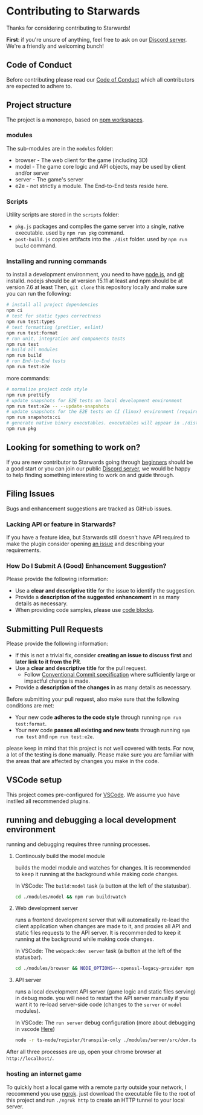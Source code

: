 # Contributing to Starwards

Thanks for considering contributing to Starwards!

**First**: if you're unsure of anything, feel free to ask on our [Discord
server][discord-invite-link]. We're a friendly and welcoming bunch!

## Code of Conduct

Before contributing please read our [Code of Conduct](CODE_OF_CONDUCT.md) which
all contributors are expected to adhere to.

## Project structure

The project is a monorepo, based on [npm workspaces](https://docs.npmjs.com/cli/v7/using-npm/workspaces).

### modules

The sub-modules are in the `modules` folder:

-   browser - The web client for the game (including 3D)
-   model - The game core logic and API objects, may be used by client and/or server
-   server - The game's server
-   e2e - not strictly a module. The End-to-End tests reside here.

### Scripts

Utility scripts are stored in the `scripts` folder:

-   `pkg.js` packages and compiles the game server into a single, native executable. used by `npm run pkg` command.
-   `post-build.js` copies artifacts into the `./dist` folder. used by `npm run build` command.

### Installing and running commands

to install a development environment, you need to have [node.js](https://nodejs.org/en/download/), and [git](https://git-scm.com/book/en/v2/Getting-Started-Installing-Git) installd. nodejs should be at version 15.11 at least and npm should be at version 7.6 at least
Then, `git clone` this repository locally and make sure you can run the following:

```sh
# install all project dependencies
npm ci
# test for static types correctness
npm run test:types
# test formatting (prettier, eslint)
npm run test:format
# run unit, integration and components tests
npm run test
# build all modules
npm run build
# run End-to-End tests
npm run test:e2e
```

more commands:

```sh
# normalize project code style
npm run prettify
# update snapshots for E2E tests on local development environment
npm run test:e2e -- --update-snapshots
# update snapshots for the E2E tests on CI (linux) environment (requires docker. very slow)
npm run snapshots:ci
# generate native binary executables. executables will appear in ./dist folder.
npm run pkg
```

## Looking for something to work on?

If you are new contributor to Starwards going through
[beginners][good-first-issue] should be a good start or you can join our public
[Discord server][discord-invite-link], we would be happy to help finding
something interesting to work on and guide through.

## Filing Issues

Bugs and enhancement suggestions are tracked as GitHub issues.

### Lacking API or feature in Starwards?

If you have a feature idea, but Starwards still doesn't have API required to make
the plugin consider opening [an issue][feature-issue] and describing your
requirements.

### How Do I Submit A (Good) Enhancement Suggestion?

Please provide the following information:

-   Use a **clear and descriptive title** for the issue to identify the
    suggestion.
-   Provide a **description of the suggested enhancement** in as many details as
    necessary.
-   When providing code samples, please use [code blocks][code-blocks].

[code-blocks]: https://help.github.com/articles/creating-and-highlighting-code-blocks/

## Submitting Pull Requests

Please provide the following information:

-   If this is not a trivial fix, consider **creating an issue to discuss first**
    and **later link to it from the PR**.
-   Use a **clear and descriptive title** for the pull request.
    -   Follow [Conventional Commit specification](https://www.conventionalcommits.org/en/v1.0.0/) where sufficiently large or impactful change is made.
-   Provide a **description of the changes** in as many details as necessary.

Before submitting your pull request, also make sure that the following
conditions are met:

-   Your new code **adheres to the code style** through running `npm run test:format`.
-   Your new code **passes all existing and new tests** through running `npm run test` and `npm run test:e2e`.

please keep in mind that this project is not well covered with tests. For now, a lot of the testing is done manually. Please make sure you are familiar with the areas that are affected by changes you make in the code.

## VSCode setup

This project comes pre-configured for [VSCode](https://code.visualstudio.com/). We assume yuo have instlled all recommended plugins.

## running and debugging a local development environment

running and debugging requires three running processes.

1. Continously build the model module

    builds the model module and watches for changes. It is recommended to keep it running at the background while making code changes.

    In VSCode: The `build:model` task (a button at the left of the statusbar).

    ```sh
    cd ./modules/model && npm run build:watch
    ```

2. Web development server

    runs a frontend development server that will automatically re-load the client appilcation when changes are made to it, and proxies all API and static files requests to the API server. It is recommended to keep it running at the background while making code changes.

    In VSCode: The `webpack:dev server` task (a button at the left of the statusbar).

    ```sh
    cd ./modules/browser && NODE_OPTIONS=--openssl-legacy-provider npm start
    ```

3. API server

    runs a local development API server (game logic and static files serving) in debug mode. you will need to restart the API server manually if you want it to re-load server-side code (changes to the `server` or `model` modules).

    In VSCode: The `run server` debug configuration (more about debugging in vscode [Here](https://code.visualstudio.com/docs/editor/debugging))

    ```sh
    node -r ts-node/register/transpile-only ./modules/server/src/dev.ts
    ```

After all three processes are up, open your chrome browser at `http://localhost/`.

### hosting an internet game

To quickly host a local game with a remote party outside your network, I reccommend you use [ngrok](https://ngrok.com/). just download the executable file to the root of this project and run `./ngrok http` to create an HTTP tunnel to your local server.

[discord-invite-link]: https://discord.gg/p56nSVEjdb
[good-first-issue]: https://github.com/starwards/starwards/labels/good%20first%20issue
[feature-issue]: https://github.com/starwards/starwards/issues/new?assignees=&labels=enhancement%20system
